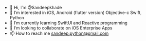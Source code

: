 - 👋 Hi, I’m @Sandeepkhade
- 👀 I’m interested in iOS, Android (flutter version) Objective-c Swift, Python
- 🌱 I’m currently learning SwiftUI and Reactive programming
- 💞️ I’m looking to collaborate on iOS Enterprise Apps
- 📫 How to reach me sandeep.python@gmail.com

<!---
Sandeepkhade/Sandeepkhade is a ✨ special ✨ repository because its `README.md` (this file) appears on your GitHub profile.
You can click the Preview link to take a look at your changes.
--->
